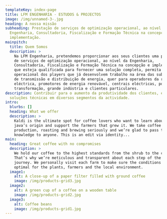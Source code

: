 ```yaml
---
templateKey: index-page
title: LFM ENGENHARIA - ESTUDOS & PROJECTOS
image: /img/unnamed-3-.jpg
heading: A nossa missão
subheading: Prestação de serviços de optimização operacional, ao nível da
  Engenharia, Consultadoria, Fiscalização e Formação Técnica na concepção e
  implementação.
mainpitch:
  title: Quem Somos
  description: >
    Na LFM Engenharia, pretendemos proporcionar aos seus clientes uma prestação
    de serviços de optimização operacional, ao nível da Engenharia,
    Consultadoria, Fiscalização e Formação Técnica na concepção e implementação,
    que esteja qualificada para fornecer uma solução completa, permita o reforço
    operacional dos players que já desenvolvem trabalho na área das subestações
    de transmissão e distribuição de energia, quer para operadores da rede
    eléctrica, promotores de energia renovável, centrais eléctricas, postos de
    transformação, grande indústria e clientes particulares.
description: Contribuir para o aumento da produtividade dos clientes, estudamos
  soluções técnicas em diversos segmentos da actividade.
intro:
  blurbs: []
  heading: What we offer
  description: >
    Kaldi is the ultimate spot for coffee lovers who want to learn about their
    java’s origin and support the farmers that grew it. We take coffee
    production, roasting and brewing seriously and we’re glad to pass that
    knowledge to anyone. This is an edit via identity...
main:
  heading: Great coffee with no compromises
  description: >
    We hold our coffee to the highest standards from the shrub to the cup.
    That’s why we’re meticulous and transparent about each step of the coffee’s
    journey. We personally visit each farm to make sure the conditions are
    optimal for the plants, farmers and the local environment.
  image1:
    alt: A close-up of a paper filter filled with ground coffee
    image: /img/products-grid3.jpg
  image2:
    alt: A green cup of a coffee on a wooden table
    image: /img/products-grid2.jpg
  image3:
    alt: Coffee beans
    image: /img/products-grid1.jpg
---
```

